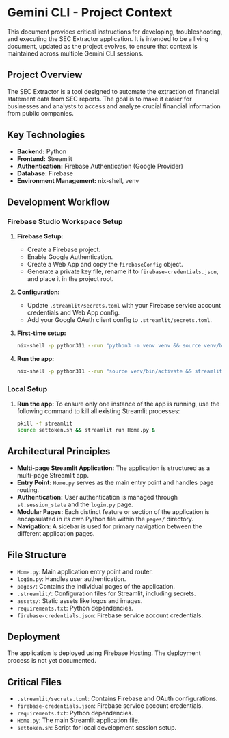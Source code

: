 # Gemini CLI - Project Context

This document provides critical instructions for developing, troubleshooting, and executing the SEC Extractor application. It is intended to be a living document, updated as the project evolves, to ensure that context is maintained across multiple Gemini CLI sessions.

## Project Overview

The SEC Extractor is a tool designed to automate the extraction of financial statement data from SEC reports. The goal is to make it easier for businesses and analysts to access and analyze crucial financial information from public companies.

## Key Technologies

*   **Backend:** Python
*   **Frontend:** Streamlit
*   **Authentication:** Firebase Authentication (Google Provider)
*   **Database:** Firebase
*   **Environment Management:** nix-shell, venv

## Development Workflow

### Firebase Studio Workspace Setup

1.  **Firebase Setup:**
    *   Create a Firebase project.
    *   Enable Google Authentication.
    *   Create a Web App and copy the `firebaseConfig` object.
    *   Generate a private key file, rename it to `firebase-credentials.json`, and place it in the project root.

2.  **Configuration:**
    *   Update `.streamlit/secrets.toml` with your Firebase service account credentials and Web App config.
    *   Add your Google OAuth client config to `.streamlit/secrets.toml`.

3.  **First-time setup:**
    ```bash
    nix-shell -p python311 --run "python3 -m venv venv && source venv/bin/activate && pip install -r requirements.txt"
    ```

4.  **Run the app:**
    ```bash
    nix-shell -p python311 --run "source venv/bin/activate && streamlit run Home.py --server.headless true --server.enableCORS false"
    ```

### Local Setup

1.  **Run the app:**
    To ensure only one instance of the app is running, use the following command to kill all existing Streamlit processes:
    ```bash
    pkill -f streamlit
    source settoken.sh && streamlit run Home.py &
    ```

## Architectural Principles

*   **Multi-page Streamlit Application:** The application is structured as a multi-page Streamlit app.
*   **Entry Point:** `Home.py` serves as the main entry point and handles page routing.
*   **Authentication:** User authentication is managed through `st.session_state` and the `login.py` page.
*   **Modular Pages:** Each distinct feature or section of the application is encapsulated in its own Python file within the `pages/` directory.
*   **Navigation:** A sidebar is used for primary navigation between the different application pages.

## File Structure

*   `Home.py`: Main application entry point and router.
*   `login.py`: Handles user authentication.
*   `pages/`: Contains the individual pages of the application.
*   `.streamlit/`: Configuration files for Streamlit, including secrets.
*   `assets/`: Static assets like logos and images.
*   `requirements.txt`: Python dependencies.
*   `firebase-credentials.json`: Firebase service account credentials.

## Deployment

The application is deployed using Firebase Hosting. The deployment process is not yet documented.


## Critical Files

*   `.streamlit/secrets.toml`: Contains Firebase and OAuth configurations.
*   `firebase-credentials.json`: Firebase service account credentials.
*   `requirements.txt`: Python dependencies.
*   `Home.py`: The main Streamlit application file.
*   `settoken.sh`: Script for local development session setup.
